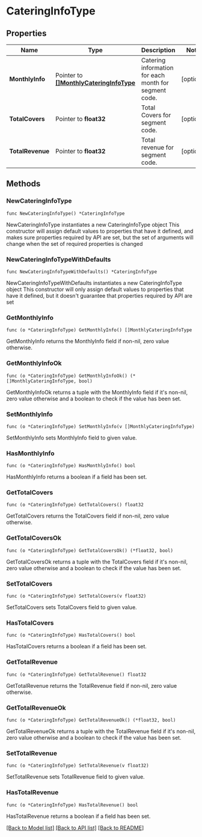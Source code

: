 # CateringInfoType

## Properties

Name | Type | Description | Notes
------------ | ------------- | ------------- | -------------
**MonthlyInfo** | Pointer to [**[]MonthlyCateringInfoType**](MonthlyCateringInfoType.md) | Catering information for each month for segment code. | [optional] 
**TotalCovers** | Pointer to **float32** | Total Covers for segment code. | [optional] 
**TotalRevenue** | Pointer to **float32** | Total revenue for segment code. | [optional] 

## Methods

### NewCateringInfoType

`func NewCateringInfoType() *CateringInfoType`

NewCateringInfoType instantiates a new CateringInfoType object
This constructor will assign default values to properties that have it defined,
and makes sure properties required by API are set, but the set of arguments
will change when the set of required properties is changed

### NewCateringInfoTypeWithDefaults

`func NewCateringInfoTypeWithDefaults() *CateringInfoType`

NewCateringInfoTypeWithDefaults instantiates a new CateringInfoType object
This constructor will only assign default values to properties that have it defined,
but it doesn't guarantee that properties required by API are set

### GetMonthlyInfo

`func (o *CateringInfoType) GetMonthlyInfo() []MonthlyCateringInfoType`

GetMonthlyInfo returns the MonthlyInfo field if non-nil, zero value otherwise.

### GetMonthlyInfoOk

`func (o *CateringInfoType) GetMonthlyInfoOk() (*[]MonthlyCateringInfoType, bool)`

GetMonthlyInfoOk returns a tuple with the MonthlyInfo field if it's non-nil, zero value otherwise
and a boolean to check if the value has been set.

### SetMonthlyInfo

`func (o *CateringInfoType) SetMonthlyInfo(v []MonthlyCateringInfoType)`

SetMonthlyInfo sets MonthlyInfo field to given value.

### HasMonthlyInfo

`func (o *CateringInfoType) HasMonthlyInfo() bool`

HasMonthlyInfo returns a boolean if a field has been set.

### GetTotalCovers

`func (o *CateringInfoType) GetTotalCovers() float32`

GetTotalCovers returns the TotalCovers field if non-nil, zero value otherwise.

### GetTotalCoversOk

`func (o *CateringInfoType) GetTotalCoversOk() (*float32, bool)`

GetTotalCoversOk returns a tuple with the TotalCovers field if it's non-nil, zero value otherwise
and a boolean to check if the value has been set.

### SetTotalCovers

`func (o *CateringInfoType) SetTotalCovers(v float32)`

SetTotalCovers sets TotalCovers field to given value.

### HasTotalCovers

`func (o *CateringInfoType) HasTotalCovers() bool`

HasTotalCovers returns a boolean if a field has been set.

### GetTotalRevenue

`func (o *CateringInfoType) GetTotalRevenue() float32`

GetTotalRevenue returns the TotalRevenue field if non-nil, zero value otherwise.

### GetTotalRevenueOk

`func (o *CateringInfoType) GetTotalRevenueOk() (*float32, bool)`

GetTotalRevenueOk returns a tuple with the TotalRevenue field if it's non-nil, zero value otherwise
and a boolean to check if the value has been set.

### SetTotalRevenue

`func (o *CateringInfoType) SetTotalRevenue(v float32)`

SetTotalRevenue sets TotalRevenue field to given value.

### HasTotalRevenue

`func (o *CateringInfoType) HasTotalRevenue() bool`

HasTotalRevenue returns a boolean if a field has been set.


[[Back to Model list]](../README.md#documentation-for-models) [[Back to API list]](../README.md#documentation-for-api-endpoints) [[Back to README]](../README.md)


